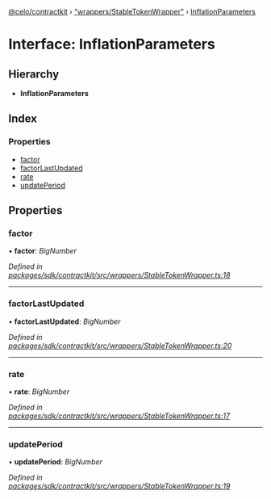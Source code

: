 [@celo/contractkit](../README.md) › ["wrappers/StableTokenWrapper"](../modules/_wrappers_stabletokenwrapper_.md) › [InflationParameters](_wrappers_stabletokenwrapper_.inflationparameters.md)

# Interface: InflationParameters

## Hierarchy

* **InflationParameters**

## Index

### Properties

* [factor](_wrappers_stabletokenwrapper_.inflationparameters.md#factor)
* [factorLastUpdated](_wrappers_stabletokenwrapper_.inflationparameters.md#factorlastupdated)
* [rate](_wrappers_stabletokenwrapper_.inflationparameters.md#rate)
* [updatePeriod](_wrappers_stabletokenwrapper_.inflationparameters.md#updateperiod)

## Properties

###  factor

• **factor**: *BigNumber*

*Defined in [packages/sdk/contractkit/src/wrappers/StableTokenWrapper.ts:18](https://github.com/celo-org/celo-monorepo/blob/master/packages/sdk/contractkit/src/wrappers/StableTokenWrapper.ts#L18)*

___

###  factorLastUpdated

• **factorLastUpdated**: *BigNumber*

*Defined in [packages/sdk/contractkit/src/wrappers/StableTokenWrapper.ts:20](https://github.com/celo-org/celo-monorepo/blob/master/packages/sdk/contractkit/src/wrappers/StableTokenWrapper.ts#L20)*

___

###  rate

• **rate**: *BigNumber*

*Defined in [packages/sdk/contractkit/src/wrappers/StableTokenWrapper.ts:17](https://github.com/celo-org/celo-monorepo/blob/master/packages/sdk/contractkit/src/wrappers/StableTokenWrapper.ts#L17)*

___

###  updatePeriod

• **updatePeriod**: *BigNumber*

*Defined in [packages/sdk/contractkit/src/wrappers/StableTokenWrapper.ts:19](https://github.com/celo-org/celo-monorepo/blob/master/packages/sdk/contractkit/src/wrappers/StableTokenWrapper.ts#L19)*
